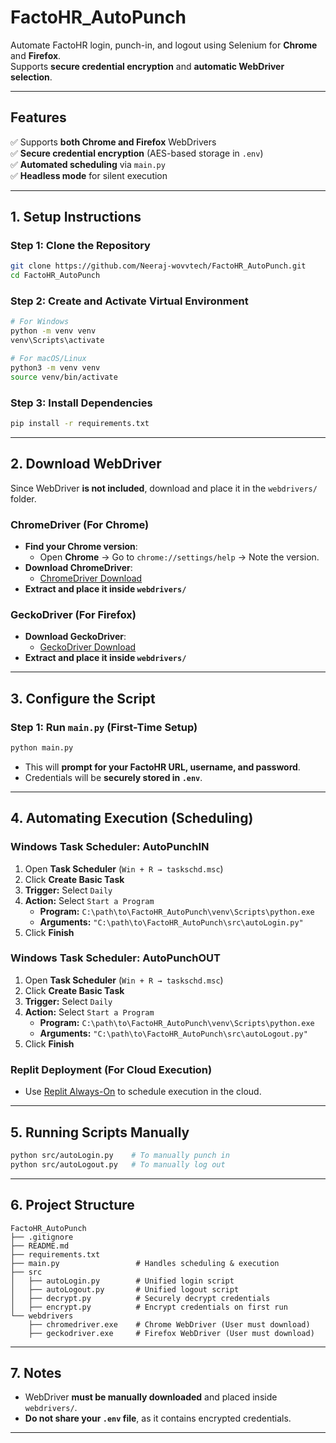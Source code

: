 # FactoHR_AutoPunch

Automate FactoHR login, punch-in, and logout using Selenium for **Chrome** and **Firefox**.  
Supports **secure credential encryption** and **automatic WebDriver selection**.  

---

## **Features**  
✅ Supports **both Chrome and Firefox** WebDrivers  
✅ **Secure credential encryption** (AES-based storage in `.env`)  
✅ **Automated scheduling** via `main.py`  
✅ **Headless mode** for silent execution  

---

## **1. Setup Instructions**  

### **Step 1: Clone the Repository**  
```sh
git clone https://github.com/Neeraj-wovvtech/FactoHR_AutoPunch.git
cd FactoHR_AutoPunch
```

### **Step 2: Create and Activate Virtual Environment**  
```sh
# For Windows
python -m venv venv
venv\Scripts\activate

# For macOS/Linux
python3 -m venv venv
source venv/bin/activate
```

### **Step 3: Install Dependencies**  
```sh
pip install -r requirements.txt
```

---

## **2. Download WebDriver**  

Since WebDriver **is not included**, download and place it in the `webdrivers/` folder.  

### **ChromeDriver (For Chrome)**
- **Find your Chrome version**:  
  - Open **Chrome** → Go to `chrome://settings/help` → Note the version.  
- **Download ChromeDriver**:  
  - [ChromeDriver Download](https://googlechromelabs.github.io/chrome-for-testing/)  
- **Extract and place it inside `webdrivers/`**  

### **GeckoDriver (For Firefox)**
- **Download GeckoDriver**:  
  - [GeckoDriver Download](https://github.com/mozilla/geckodriver/releases)  
- **Extract and place it inside `webdrivers/`**  

---

## **3. Configure the Script**  

### **Step 1: Run `main.py` (First-Time Setup)**  
```sh
python main.py
```
- This will **prompt for your FactoHR URL, username, and password**.  
- Credentials will be **securely stored in `.env`**.  

---

## **4. Automating Execution (Scheduling)**  

### **Windows Task Scheduler: AutoPunchIN**  
1. Open **Task Scheduler** (`Win + R → taskschd.msc`)  
2. Click **Create Basic Task**  
3. **Trigger:** Select `Daily`  
4. **Action:** Select `Start a Program`  
   - **Program:** `C:\path\to\FactoHR_AutoPunch\venv\Scripts\python.exe`  
   - **Arguments:** `"C:\path\to\FactoHR_AutoPunch\src\autoLogin.py"`  
5. Click **Finish**  

### **Windows Task Scheduler: AutoPunchOUT**  
1. Open **Task Scheduler** (`Win + R → taskschd.msc`)  
2. Click **Create Basic Task**  
3. **Trigger:** Select `Daily`  
4. **Action:** Select `Start a Program`  
   - **Program:** `C:\path\to\FactoHR_AutoPunch\venv\Scripts\python.exe`  
   - **Arguments:** `"C:\path\to\FactoHR_AutoPunch\src\autoLogout.py"`  
5. Click **Finish**  

### **Replit Deployment (For Cloud Execution)**  
- Use [Replit Always-On](https://replit.com/) to schedule execution in the cloud.  

---

## **5. Running Scripts Manually**  
```sh
python src/autoLogin.py    # To manually punch in
python src/autoLogout.py   # To manually log out
```

---

## **6. Project Structure**  
```
FactoHR_AutoPunch
├── .gitignore
├── README.md
├── requirements.txt
├── main.py                 # Handles scheduling & execution
├── src
│   ├── autoLogin.py        # Unified login script
│   ├── autoLogout.py       # Unified logout script
│   ├── decrypt.py          # Securely decrypt credentials
│   ├── encrypt.py          # Encrypt credentials on first run
└── webdrivers
    ├── chromedriver.exe    # Chrome WebDriver (User must download)
    ├── geckodriver.exe     # Firefox WebDriver (User must download)
```

---

## **7. Notes**  
- WebDriver **must be manually downloaded** and placed inside `webdrivers/`.  
- **Do not share your `.env` file**, as it contains encrypted credentials.  

---
